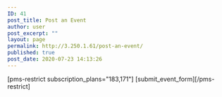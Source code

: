 ```yaml
---
ID: 41
post_title: Post an Event
author: user
post_excerpt: ""
layout: page
permalink: http://3.250.1.61/post-an-event/
published: true
post_date: 2020-07-23 14:13:26
---
```

<!-- wp:paragraph -->
<p></p>
<!-- /wp:paragraph -->

<p>[pms-restrict subscription_plans="183,171"]<span> </span>[submit_event_form][/pms-restrict]</p>

<!-- wp:paragraph -->
<p></p>
<!-- /wp:paragraph -->